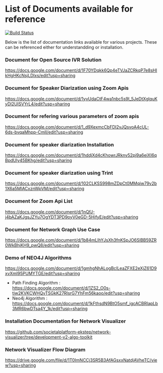 # List of Documents available for reference

[![Build Status](https://travis-ci.org/joemccann/dillinger.svg?branch=master)](https://travis-ci.org/joemccann/dillinger)

Below is the list of documentation links available for various projects. These can be referenced either for understandding or installation.

### Document for Open Source IVR Solution
https://docs.google.com/document/d/1F70YDqkk6Qp4eTVJaZCRkqP7e8sHIkHgHKcNsjLDIxs/edit?usp=sharing

### Document for Speaker Diarization using Zoom Apis
https://docs.google.com/document/d/1yvUdaCtF4wa1nbc5s9l_5JeDtXglquKyDl2UISVYrL4/edit?usp=sharing

### Document for refering various parameters of zoom apis
https://docs.google.com/document/d/1_d9XexmcCbFDI2vJQsvoA4cUL-6ds-bvqaMhpp-CmlI/edit?usp=sharing

### Document for speaker diarization Installation
https://docs.google.com/document/d/1hddjXd4cKhowrJRknv52pj9a6eiXI6qBpdUly45BKhg/edit?usp=sharing


### Document for speaker diarization using Trint
https://docs.google.com/document/d/102CLKSS998mZDpCt0MMqiw79v2b1X6a5MlACxznWpVM/edit?usp=sharing

### Document for Zoom Api List
https://docs.google.com/document/d/1nQfJ-j4bAZaKJgsJZYu7OgYDT3PD9oyV0eGD-5HifyE/edit?usp=sharing

### Document for Network Graph Use Case
https://docs.google.com/document/d/1b84mLIhYJsXh3fnKSpJO6SlBB59ZR0WkBhjKH9_pwQ8/edit?usp=sharing

### Demo of NEO4J Algorithms
https://docs.google.com/document/d/1gmhgNhALogBclLeaZFXE2eXjZ61D9xvXmI95PUMYTGE/edit?usp=sharing
* Path Finding Algorithm : https://docs.google.com/document/d/1ZS2_O0s-tiw2KVKCWHQvTSGkK27RlsrG7YhFm56kaoo/edit?usp=sharing
* Neo4j Algorithm : https://docs.google.com/document/d/1kFthsdN9BtO5smf_igcACBRIapLb3MR6bwDTsa4Y_1k/edit?usp=sharing

### Installation Documentation for Network Visualizer
https://github.com/societalplatform-ekstep/network-visualizer/tree/development-v2-algo-toolkit

### Network Visualizer Flow Diagram
https://drive.google.com/file/d/1T0ImNCCj3SR5B3AfAGsxxNatdjAVheTC/view?usp=sharing

